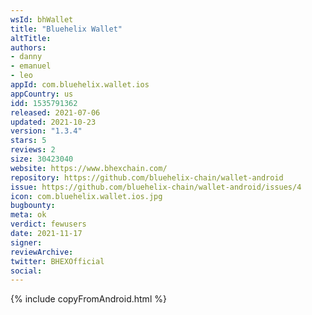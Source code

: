 ```yaml
---
wsId: bhWallet
title: "Bluehelix Wallet"
altTitle: 
authors:
- danny
- emanuel
- leo
appId: com.bluehelix.wallet.ios
appCountry: us
idd: 1535791362
released: 2021-07-06
updated: 2021-10-23
version: "1.3.4"
stars: 5
reviews: 2
size: 30423040
website: https://www.bhexchain.com/
repository: https://github.com/bluehelix-chain/wallet-android
issue: https://github.com/bluehelix-chain/wallet-android/issues/4
icon: com.bluehelix.wallet.ios.jpg
bugbounty: 
meta: ok
verdict: fewusers
date: 2021-11-17
signer: 
reviewArchive:
twitter: BHEXOfficial
social:
---
```


{% include copyFromAndroid.html %}
